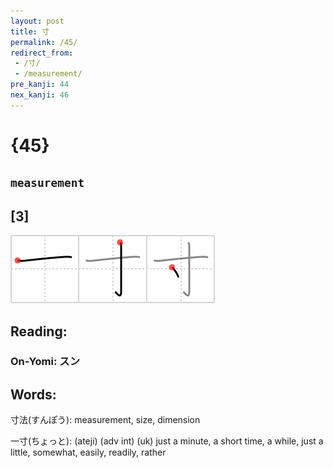 ```yaml
---
layout: post
title: 寸
permalink: /45/
redirect_from:
 - /寸/
 - /measurement/
pre_kanji: 44
nex_kanji: 46
---
```


# {45}

## `measurement`

## [3]

<div class="stroke"><img src="../images/E5AFB8.png" /></div>

## Reading:

### On-Yomi: スン

## Words:

寸法(すんぽう): measurement, size, dimension

一寸(ちょっと): (ateji) (adv int) (uk) just a minute, a short time, a while, just a little, somewhat, easily, readily, rather
